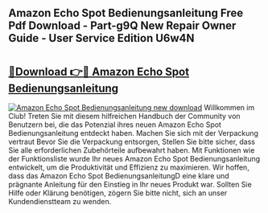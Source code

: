 ## Amazon Echo Spot Bedienungsanleitung Free Pdf Download - Part-g9Q New Repair Owner Guide - User Service Edition U6w4N

# <h2><a href="http://df36ix.blite.top/?on=Amazon+Echo+Spot+Bedienungsanleitung">🔗Download 👉🔴 Amazon Echo Spot Bedienungsanleitung</a></h2>

[![Amazon Echo Spot Bedienungsanleitung new download](https://i.imgur.com/lujVjoI.png)](http://df36ix.blite.top/?on=Amazon+Echo+Spot+Bedienungsanleitung)
Willkommen im Club! Treten Sie mit diesem hilfreichen Handbuch der Community von Benutzern bei, die das Potenzial ihres neuen Amazon Echo Spot Bedienungsanleitung entdeckt haben. Machen Sie sich mit der Verpackung vertraut Bevor Sie die Verpackung entsorgen, Stellen Sie bitte sicher, dass Sie alle erforderlichen Zubehörteile aufbewahrt haben. Mit Funktionen wie der Funktionsliste wurde Ihr neues Amazon Echo Spot Bedienungsanleitung entwickelt, um die Produktivität und Effizienz zu maximieren. Wir hoffen, dass das Amazon Echo Spot BedienungsanleitungD eine klare und prägnante Anleitung für den Einstieg in Ihr neues Produkt war. Sollten Sie Hilfe oder Klärung benötigen, zögern Sie bitte nicht, sich an unser Kundendienstteam zu wenden.
